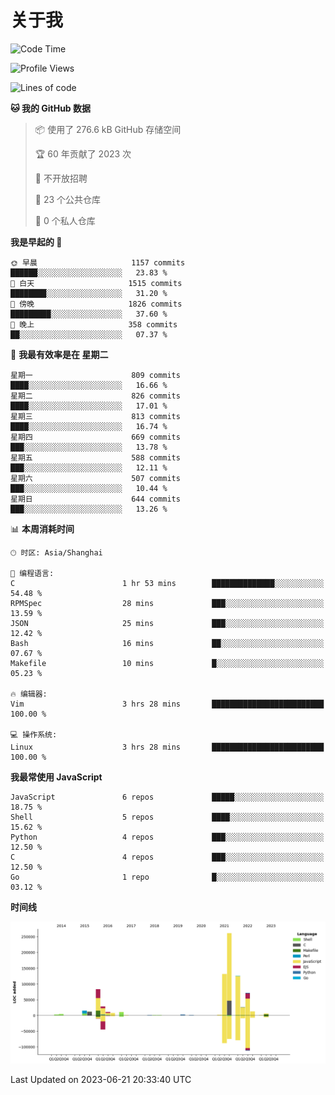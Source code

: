 # 关于我

<!--START_SECTION:waka-->
![Code Time](http://img.shields.io/badge/Code%20Time-763%20hrs%2015%20mins-blue)

![Profile Views](http://img.shields.io/badge/%E4%B8%AA%E4%BA%BA%E8%B5%84%E6%96%99%E8%A7%82%E7%9C%8B%E6%AC%A1%E6%95%B0-0-blue)

![Lines of code](https://img.shields.io/badge/%E4%BB%8E%E3%80%8CHello%20World%E3%80%8D%E8%B5%B7%E6%88%91%E5%B7%B2%E7%BB%8F%E5%86%99%E4%BA%86-811.3%20thousand%20%E8%A1%8C%E4%BB%A3%E7%A0%81-blue)

**🐱 我的 GitHub 数据** 

> 📦  使用了 276.6 kB GitHub 存储空间 
 > 
> 🏆 60 年贡献了 2023 次
 > 
> 🚫 不开放招聘
 > 
> 📜 23 个公共仓库 
 > 
> 🔑 0 个私人仓库 
 > 
**我是早起的 🐤** 

```text
🌞 早晨                     1157 commits        ██████░░░░░░░░░░░░░░░░░░░   23.83 % 
🌆 白天                     1515 commits        ████████░░░░░░░░░░░░░░░░░   31.20 % 
🌃 傍晚                     1826 commits        █████████░░░░░░░░░░░░░░░░   37.60 % 
🌙 晚上                     358 commits         ██░░░░░░░░░░░░░░░░░░░░░░░   07.37 % 
```
📅 **我最有效率是在 星期二** 

```text
星期一                      809 commits         ████░░░░░░░░░░░░░░░░░░░░░   16.66 % 
星期二                      826 commits         ████░░░░░░░░░░░░░░░░░░░░░   17.01 % 
星期三                      813 commits         ████░░░░░░░░░░░░░░░░░░░░░   16.74 % 
星期四                      669 commits         ███░░░░░░░░░░░░░░░░░░░░░░   13.78 % 
星期五                      588 commits         ███░░░░░░░░░░░░░░░░░░░░░░   12.11 % 
星期六                      507 commits         ███░░░░░░░░░░░░░░░░░░░░░░   10.44 % 
星期日                      644 commits         ███░░░░░░░░░░░░░░░░░░░░░░   13.26 % 
```


📊 **本周消耗时间** 

```text
🕑︎ 时区: Asia/Shanghai

💬 编程语言: 
C                        1 hr 53 mins        ██████████████░░░░░░░░░░░   54.48 % 
RPMSpec                  28 mins             ███░░░░░░░░░░░░░░░░░░░░░░   13.59 % 
JSON                     25 mins             ███░░░░░░░░░░░░░░░░░░░░░░   12.42 % 
Bash                     16 mins             ██░░░░░░░░░░░░░░░░░░░░░░░   07.67 % 
Makefile                 10 mins             █░░░░░░░░░░░░░░░░░░░░░░░░   05.23 % 

🔥 编辑器: 
Vim                      3 hrs 28 mins       █████████████████████████   100.00 % 

💻 操作系统: 
Linux                    3 hrs 28 mins       █████████████████████████   100.00 % 
```

**我最常使用 JavaScript** 

```text
JavaScript               6 repos             █████░░░░░░░░░░░░░░░░░░░░   18.75 % 
Shell                    5 repos             ████░░░░░░░░░░░░░░░░░░░░░   15.62 % 
Python                   4 repos             ███░░░░░░░░░░░░░░░░░░░░░░   12.50 % 
C                        4 repos             ███░░░░░░░░░░░░░░░░░░░░░░   12.50 % 
Go                       1 repo              █░░░░░░░░░░░░░░░░░░░░░░░░   03.12 % 
```



**时间线**

![Lines of Code chart](https://raw.githubusercontent.com/Arondight/Arondight/master/assets/bar_graph.png)


 Last Updated on 2023-06-21 20:33:40 UTC
<!--END_SECTION:waka-->
